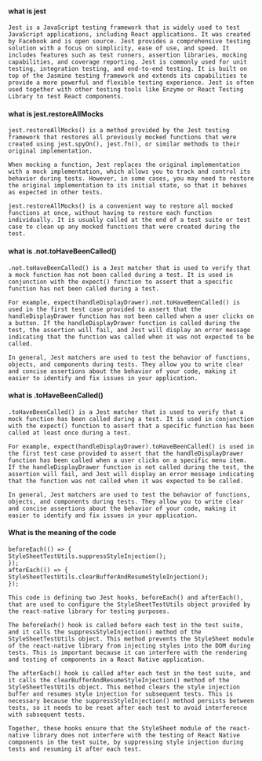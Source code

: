 #### what is jest

    Jest is a JavaScript testing framework that is widely used to test JavaScript applications, including React applications. It was created by Facebook and is open source. Jest provides a comprehensive testing solution with a focus on simplicity, ease of use, and speed. It includes features such as test runners, assertion libraries, mocking capabilities, and coverage reporting. Jest is commonly used for unit testing, integration testing, and end-to-end testing. It is built on top of the Jasmine testing framework and extends its capabilities to provide a more powerful and flexible testing experience. Jest is often used together with other testing tools like Enzyme or React Testing Library to test React components.

#### what is jest.restoreAllMocks

    jest.restoreAllMocks() is a method provided by the Jest testing framework that restores all previously mocked functions that were created using jest.spyOn(), jest.fn(), or similar methods to their original implementation.

    When mocking a function, Jest replaces the original implementation with a mock implementation, which allows you to track and control its behavior during tests. However, in some cases, you may need to restore the original implementation to its initial state, so that it behaves as expected in other tests.

    jest.restoreAllMocks() is a convenient way to restore all mocked functions at once, without having to restore each function individually. It is usually called at the end of a test suite or test case to clean up any mocked functions that were created during the test.

#### what is .not.toHaveBeenCalled()

    .not.toHaveBeenCalled() is a Jest matcher that is used to verify that a mock function has not been called during a test. It is used in conjunction with the expect() function to assert that a specific function has not been called during a test.

    For example, expect(handleDisplayDrawer).not.toHaveBeenCalled() is used in the first test case provided to assert that the handleDisplayDrawer function has not been called when a user clicks on a button. If the handleDisplayDrawer function is called during the test, the assertion will fail, and Jest will display an error message indicating that the function was called when it was not expected to be called.

    In general, Jest matchers are used to test the behavior of functions, objects, and components during tests. They allow you to write clear and concise assertions about the behavior of your code, making it easier to identify and fix issues in your application.

#### what is .toHaveBeenCalled()

    .toHaveBeenCalled() is a Jest matcher that is used to verify that a mock function has been called during a test. It is used in conjunction with the expect() function to assert that a specific function has been called at least once during a test.

    For example, expect(handleDisplayDrawer).toHaveBeenCalled() is used in the first test case provided to assert that the handleDisplayDrawer function has been called when a user clicks on a specific menu item. If the handleDisplayDrawer function is not called during the test, the assertion will fail, and Jest will display an error message indicating that the function was not called when it was expected to be called.

    In general, Jest matchers are used to test the behavior of functions, objects, and components during tests. They allow you to write clear and concise assertions about the behavior of your code, making it easier to identify and fix issues in your application.

#### What is the meaning of the code
    beforeEach(() => {
    StyleSheetTestUtils.suppressStyleInjection();
    });
    afterEach(() => {
    StyleSheetTestUtils.clearBufferAndResumeStyleInjection();
    });

    This code is defining two Jest hooks, beforeEach() and afterEach(), that are used to configure the StyleSheetTestUtils object provided by the react-native library for testing purposes.

    The beforeEach() hook is called before each test in the test suite, and it calls the suppressStyleInjection() method of the StyleSheetTestUtils object. This method prevents the StyleSheet module of the react-native library from injecting styles into the DOM during tests. This is important because it can interfere with the rendering and testing of components in a React Native application.

    The afterEach() hook is called after each test in the test suite, and it calls the clearBufferAndResumeStyleInjection() method of the StyleSheetTestUtils object. This method clears the style injection buffer and resumes style injection for subsequent tests. This is necessary because the suppressStyleInjection() method persists between tests, so it needs to be reset after each test to avoid interference with subsequent tests.

    Together, these hooks ensure that the StyleSheet module of the react-native library does not interfere with the testing of React Native components in the test suite, by suppressing style injection during tests and resuming it after each test.